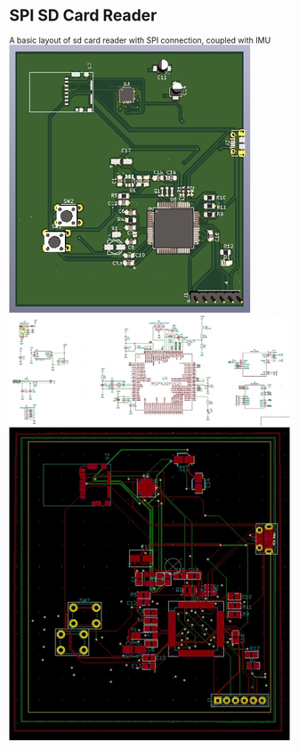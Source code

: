 # SPI SD Card Reader
A basic layout of sd card reader with SPI connection, coupled with IMU
![](model.jpg)
![](sch.jpg)
![](pcb.jpg)
